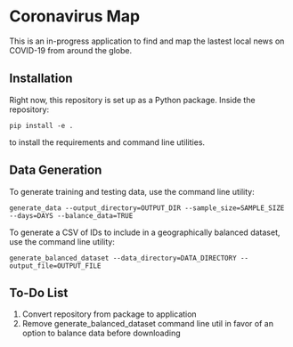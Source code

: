 # Coronavirus Map

This is an in-progress application to find and map the lastest local news on COVID-19 from around the globe.

## Installation

Right now, this repository is set up as a Python package. Inside the repository:
```
pip install -e .
```
to install the requirements and command line utilities.

## Data Generation

To generate training and testing data, use the command line utility:
```
generate_data --output_directory=OUTPUT_DIR --sample_size=SAMPLE_SIZE --days=DAYS --balance_data=TRUE
```


To generate a CSV of IDs to include in a geographically balanced dataset, use the command line utility:
```
generate_balanced_dataset --data_directory=DATA_DIRECTORY --output_file=OUTPUT_FILE
```

## To-Do List
1. Convert repository from package to application
2. Remove generate_balanced_dataset command line util in favor of an option to balance data before downloading
